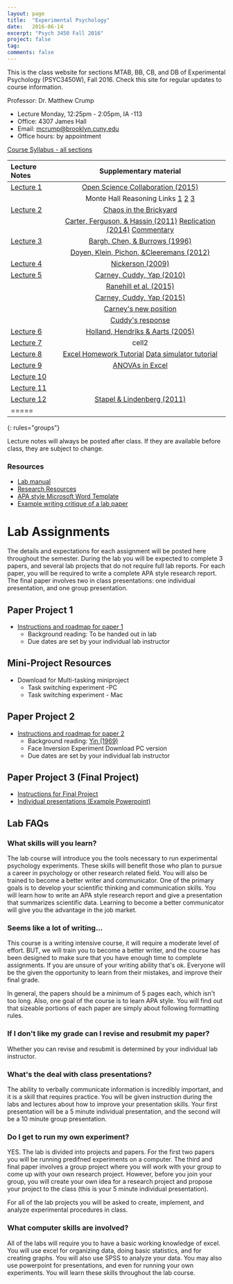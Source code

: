 ```yaml
---
layout: page
title:  "Experimental Psychology"
date:   2016-06-14
excerpt: "Psych 3450 Fall 2016"
project: false
tag:
comments: false
---
```

This is the class website for sections MTAB, BB, CB, and DB of Experimental Psychology (PSYC3450W), Fall 2016. Check this site for regular updates to course information.

Professor: Dr. Matthew Crump

- Lecture Monday, 12:25pm - 2:05pm, IA -113
- Office: 4307 James Hall
- Email: mcrump@brooklyn.cuny.edu
- Office hours: by appointment

[Course Syllabus - all sections](https://crumplab.github.io/courses/experimental/syllabus)

| Lecture Notes | Supplementary material |
|:--------|:-------:|
| [Lecture 1](http://dl.dropbox.com/u/14462007/ExpPsych/lectures/Lecture1.pdf)  |  [Open Science Collaboration (2015)](https://dl.dropboxusercontent.com/u/14462007/ExpPsych/pdfs/OSC2015.pdf)   |
||Monte Hall Reasoning Links [1](https://en.wikipedia.org/wiki/Monty_Hall_problem) [2](http://math.ucsd.edu/~crypto/Monty/montybg.html) [3](http://tierneylab.blogs.nytimes.com/2008/04/07/monty-hall-meets-cognitive-dissonance/?_r=0)|
| [Lecture 2](http://dl.dropbox.com/u/14462007/ExpPsych/lectures/Lecture2.pdf)  | [Chaos in the Brickyard](http://dl.dropbox.com/u/14462007/ExpPsych/lectures/Brickyard.pdf)|
||[Carter, Ferguson, & Hassin (2011)](https://dl.dropbox.com/u/14462007/ExpPsych/pdfs/Psychological%20Science-2011-Carter-0956797611414726.pdf) [Replication (2014)](http://econtent.hogrefe.com/doi/full/10.1027/1864-9335/a000178) [Commentary](https://www.researchgate.net/profile/Travis_Carter2/publication/278241189_Commentary_on_the_Attempt_to_Replicate_the_Effect_of_the_American_Flag_on_Increased_Republican_Attitudes/links/5589b1d308ae273b2876d3e5.pdf)|
| [Lecture 3](http://dl.dropbox.com/u/14462007/ExpPsych/lectures/Lecture3.pdf)  | [Bargh, Chen, & Burrows (1996)](https://dl.dropbox.com/u/14462007/ExpPsych/pdfs/socialbehavior.pdf)|
| | [Doyen, Klein, Pichon, &Cleeremans (2012)](https://dl.dropbox.com/u/14462007/ExpPsych/pdfs/Doyenetal2012_on%20Bargh1996.pdf) |
| [Lecture 4](http://dl.dropbox.com/u/14462007/ExpPsych/lectures/Lecture4.pdf)  | [Nickerson (2009)](https://dl.dropboxusercontent.com/u/14462007/ExpPsych/pdfs/27784387.pdf)   |
| [Lecture 5](http://dl.dropbox.com/u/14462007/ExpPsych/lectures/Lecture5.pdf)  | [Carney, Cuddy, Yap (2010)](http://usmentor.qbcontent.com/wp-content/blogs.dir/1/uploads/in-press-carney-cuddy-yap-psych-science.pdf)|
| | [Ranehill et al. (2015)](http://datacolada.org/wp-content/uploads/2015/05/5110-Ranehill-Dreber-Johannesson-Leiberg-Sul-Weber-PS-2015-Assessing-the-robustness-of-power-posing-no-effect-on-hormones-and-risk-rolerance-in-a-large-sample-of-men-and-women.pdf) |
| | [Carney, Cuddy, Yap (2015)](https://www.researchgate.net/profile/Amy_Cuddy2/publication/274458966_Review_and_Summary_of_Research_on_the_Embodied_Effects_of_Expansive_vs_Contractive_Nonverbal_Displays/links/553e2efe0cf2522f1835fc2d.pdf) |
| | [Carney's new position](http://faculty.haas.berkeley.edu/dana_carney/pdf_My%20position%20on%20power%20poses.pdf) |
| | [Cuddy's response](http://nymag.com/scienceofus/2016/09/read-amy-cuddys-response-to-power-posing-critiques.html) |
| [Lecture 6](http://dl.dropbox.com/u/14462007/ExpPsych/lectures/Lecture6.pdf)  | [ Holland, Hendriks & Aarts (2005) ](http://pss.sagepub.com/content/16/9/689.short)   |
| [Lecture 7](http://dl.dropbox.com/u/14462007/ExpPsych/lectures/Lecture7.pdf)  | cell2   |
| [Lecture 8](http://dl.dropbox.com/u/14462007/ExpPsych/lectures/Lecture8.pdf)  | [Excel Homework Tutorial](https://dl.dropbox.com/u/14462007/ExpPsych/lectures/EXCEL%20homework%20tutorial.pdf) [Data simulator tutorial](https://dl.dropboxusercontent.com/u/14462007/ExpPsych/vids/SimulatorTutorial/SimulatorTutorial.html)   |
| [Lecture 9](http://dl.dropbox.com/u/14462007/ExpPsych/lectures/Lecture9.pdf)  | [ANOVAs in Excel](https://dl.dropboxusercontent.com/u/14462007/ExpPsych/vids/ANOVAsinEXCEL.xlsx)  |
| [Lecture 10](http://dl.dropbox.com/u/14462007/ExpPsych/lectures/Lecture10.pdf)  |    |
| [Lecture 11](http://dl.dropbox.com/u/14462007/ExpPsych/lectures/Lecture11.pdf)  |    |
| [Lecture 12](http://dl.dropbox.com/u/14462007/ExpPsych/lectures/Lecture12.pdf)  | [Stapel & Lindenberg (2011)](https://dl.dropboxusercontent.com/u/14462007/ExpPsych/pdfs/Science-2011-Stapel-251-3.pdf)   |
|=====
{: rules="groups"}

Lecture notes will always be posted after class. If they are available before class, they are subject to change.

### Resources

* [Lab manual](https://dl.dropboxusercontent.com/u/14462007/ExpPsych/Lab%20Manual.pdf)
* [Research Resources](https://crumplab.github.io/courses/experimental/researchresources)
* [APA style Microsoft Word Template](https://dl.dropboxusercontent.com/u/14462007/ExpPsych/lab/APAtemplate.docx)
* [Example writing critique of a lab paper](https://crumplab.github.io/courses/experimental/samplepaper)

# Lab Assignments

The details and expectations for each assignment will be posted here throughout the semester. During the lab you will be expected to complete 3 papers, and several lab projects that do not require full lab reports. For each paper, you will be required to write a complete APA style research report. The final paper involves two in class presentations: one individual presentation, and one group presentation.

## Paper Project 1         
* [Instructions and roadmap for paper 1](https://crumplab.github.io/courses/experimental/paper1)
  * Background reading: To be handed out in lab
  * Due dates are set by your individual lab instructor

## Mini-Project Resources

* Download for Multi-tasking miniproject
  * Task switching experiment -PC
  * Task switching experiment - Mac

## Paper Project 2
* [Instructions and roadmap for paper 2](https://crumplab.github.io/courses/experimental/paper2)
  * Background reading: [Yin (1969)]()
  * Face Inversion Experiment Download PC version
  * Due dates are set by your individual lab instructor



## Paper Project 3 (Final Project)
* [Instructions for Final Project](https://crumplab.github.io/courses/experimental/paper3)
* [Individual presentations (Example Powerpoint)]()

## Lab FAQs

### What skills will you learn?
The lab course will introduce you the tools necessary to run experimental psychology experiments. These skills will benefit those who plan to pursue a career in psychology or other research related field. You will also be trained to become a better writer and communicator. One of the primary goals is to develop your scientific thinking and communication skills. You will learn how to write an APA style research report and give a presentation that summarizes scientific data. Learning to become a better communicator will give you the advantage in the job market.

### Seems like a lot of writing...
This course is a writing intensive course, it will require a moderate level of effort. BUT, we will train you to become a better writer, and the course has been designed to make sure that you have enough time to complete assignments. If you are unsure of your writing ability that's ok. Everyone will be the given the opportunity to learn from their mistakes, and improve their final grade.  

In general, the papers should be a minimum of 5 pages each, which isn't too long. Also, one goal of the course is to learn APA style. You will find out that sizeable portions of each paper are simply about following formatting rules.

### If I don't like my grade can I revise and resubmit my paper?
Whether you can revise and resubmit is determined by your individual lab instructor.

### What's the deal with class presentations?
The ability to verbally communicate information is incredibly important, and it is a skill that requires practice. You will be given instruction during the labs and lectures about how to improve your presentation skills. Your first presentation will be a 5 minute individual presentation, and the second will be a 10 minute group presentation.

### Do I get to run my own experiment?
YES. The lab is divided into projects and papers. For the first two papers you will be running predifned experiments on a computer. The third and final paper involves a group project where you will work with your group to come up with your own research project. However, before you join your group, you will create your own idea for a research project and propose your project to the class (this is your 5 minute individual presentation).

For all of the lab projects you will be asked to create, implement, and analyze experimental procedures in class.

### What computer skills are involved?
All of the labs will require you to have a basic working knowledge of excel. You will use excel for organizing data, doing basic statistics, and for creating graphs. You will also use SPSS to analyze your data. You may also use powerpoint for presentations, and even for running your own experiments. You will learn these skills throughout the lab course.
